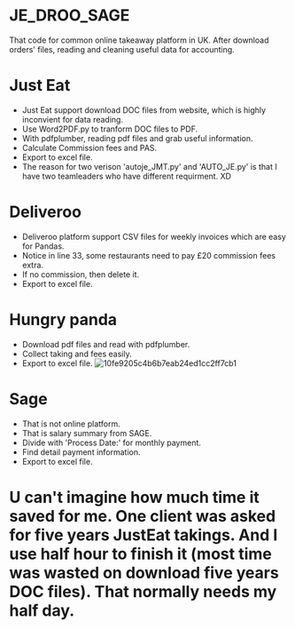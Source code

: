 # JE_DROO_SAGE
That code for common online takeaway platform in UK. After download orders' files, reading and cleaning useful data for accounting.

# Just Eat
* Just Eat support download DOC files from website, which is highly inconvient for data reading.
* Use Word2PDF.py to tranform DOC files to PDF.
* With pdfplumber, reading pdf files and grab useful information.
* Calculate Commission fees and PAS.
* Export to excel file.
* The reason for two verison 'autoje_JMT.py' and 'AUTO_JE.py' is that I have two teamleaders who have different requirment. XD
  
# Deliveroo
* Deliveroo platform support CSV files for weekly invoices which are easy for Pandas.
* Notice in line 33, some restaurants need to pay £20 commission fees extra.
* If no commission, then delete it.
* Export to excel file.

# Hungry panda
* Download pdf files and read with pdfplumber.
* Collect taking and fees easily.
* Export to excel file.
![10fe9205c4b6b7eab24ed1cc2ff7cb1](https://github.com/J1ahw/JE_DROO_SAGE/assets/123384453/3765f934-8a74-440b-a202-9f4e2efe21f9)

# Sage
* That is not online platform.
* That is salary summary from SAGE.
* Divide with 'Process Date:' for monthly payment.
* Find detail payment information.
* Export to excel file.

# U can't imagine how much time it saved for me. One client was asked for five years JustEat takings. And I use half hour to finish it (most time was wasted on download five years DOC files). That normally needs my half day.
